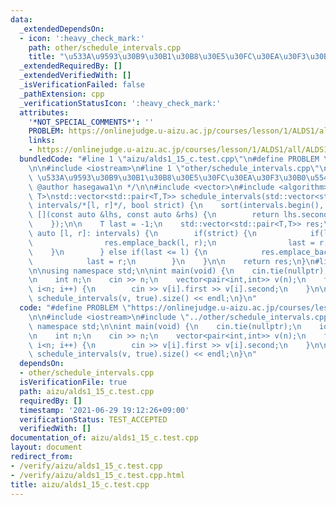 ```yaml
---
data:
  _extendedDependsOn:
  - icon: ':heavy_check_mark:'
    path: other/schedule_intervals.cpp
    title: "\u533A\u9593\u30B9\u30B1\u30B8\u30E5\u30FC\u30EA\u30F3\u30B0\u554F\u984C"
  _extendedRequiredBy: []
  _extendedVerifiedWith: []
  _isVerificationFailed: false
  _pathExtension: cpp
  _verificationStatusIcon: ':heavy_check_mark:'
  attributes:
    '*NOT_SPECIAL_COMMENTS*': ''
    PROBLEM: https://onlinejudge.u-aizu.ac.jp/courses/lesson/1/ALDS1/all/ALDS1_15_C
    links:
    - https://onlinejudge.u-aizu.ac.jp/courses/lesson/1/ALDS1/all/ALDS1_15_C
  bundledCode: "#line 1 \"aizu/alds1_15_c.test.cpp\"\n#define PROBLEM \"https://onlinejudge.u-aizu.ac.jp/courses/lesson/1/ALDS1/all/ALDS1_15_C\"\
    \n\n#include <iostream>\n#line 1 \"other/schedule_intervals.cpp\"\n/**\n * @brief\
    \ \u533A\u9593\u30B9\u30B1\u30B8\u30E5\u30FC\u30EA\u30F3\u30B0\u554F\u984C\n *\
    \ @author hasegawa1\n */\n\n#include <vector>\n#include <algorithm>\n\ntemplate<typename\
    \ T>\nstd::vector<std::pair<T,T>> schedule_intervals(std::vector<std::pair<T,T>>\
    \ intervals/*[l, r]*/, bool strict) {\n    sort(intervals.begin(), intervals.end(),\
    \ [](const auto &lhs, const auto &rhs) {\n        return lhs.second < rhs.second;\n\
    \    });\n\n    T last = -1;\n    std::vector<std::pair<T,T>> res;\n    for(const\
    \ auto [l, r]: intervals) {\n        if(strict) {\n            if(last < l) {\n\
    \                res.emplace_back(l, r);\n                last = r;\n        \
    \    }\n        } else if(last <= l) {\n            res.emplace_back(l, r);\n\
    \            last = r;\n        }\n    }\n\n    return res;\n}\n#line 5 \"aizu/alds1_15_c.test.cpp\"\
    \n\nusing namespace std;\n\nint main(void) {\n    cin.tie(nullptr);\n    ios_base::sync_with_stdio(false);\n\
    \n    int n;\n    cin >> n;\n    vector<pair<int,int>> v(n);\n    for(int i=0;\
    \ i<n; i++) {\n        cin >> v[i].first >> v[i].second;\n    }\n\n    cout <<\
    \ schedule_intervals(v, true).size() << endl;\n}\n"
  code: "#define PROBLEM \"https://onlinejudge.u-aizu.ac.jp/courses/lesson/1/ALDS1/all/ALDS1_15_C\"\
    \n\n#include <iostream>\n#include \"../other/schedule_intervals.cpp\"\n\nusing\
    \ namespace std;\n\nint main(void) {\n    cin.tie(nullptr);\n    ios_base::sync_with_stdio(false);\n\
    \n    int n;\n    cin >> n;\n    vector<pair<int,int>> v(n);\n    for(int i=0;\
    \ i<n; i++) {\n        cin >> v[i].first >> v[i].second;\n    }\n\n    cout <<\
    \ schedule_intervals(v, true).size() << endl;\n}\n"
  dependsOn:
  - other/schedule_intervals.cpp
  isVerificationFile: true
  path: aizu/alds1_15_c.test.cpp
  requiredBy: []
  timestamp: '2021-06-29 19:12:26+09:00'
  verificationStatus: TEST_ACCEPTED
  verifiedWith: []
documentation_of: aizu/alds1_15_c.test.cpp
layout: document
redirect_from:
- /verify/aizu/alds1_15_c.test.cpp
- /verify/aizu/alds1_15_c.test.cpp.html
title: aizu/alds1_15_c.test.cpp
---
```

